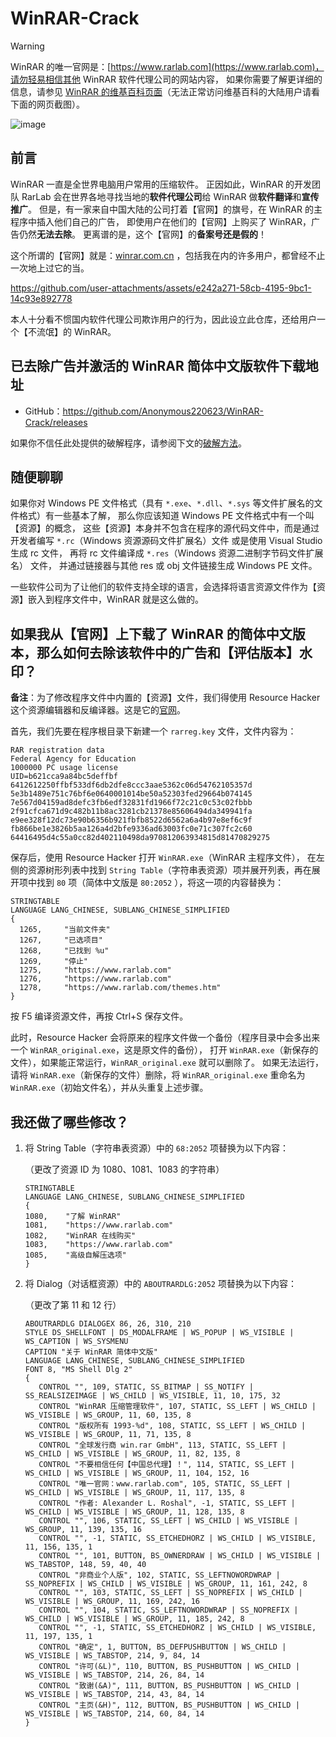 # WinRAR-Crack

> [!WARNING]
> WinRAR 的唯一官网是：[https://www.rarlab.com](https://www.rarlab.com)，请勿轻易相信其他 WinRAR 软件代理公司的网站内容，
> 如果你需要了解更详细的信息，请参见 [WinRAR 的维基百科页面](https://zh.wikipedia.org/zh-cn/WinRAR)（无法正常访问维基百科的大陆用户请看下面的网页截图）。
> 
> ![image](https://github.com/user-attachments/assets/add2fda3-5674-4022-8f6d-f7515b104149)

## 前言

WinRAR 一直是全世界电脑用户常用的压缩软件。
正因如此，WinRAR 的开发团队 RarLab 会在世界各地寻找当地的**软件代理公司**给 WinRAR 做**软件翻译**和**宣传推广**。
但是，有一家来自中国大陆的公司打着【官网】的旗号，在 WinRAR 的主程序中插入他们自己的广告，
即使用户在他们的【官网】上购买了 WinRAR，广告仍然**无法去除**。
更离谱的是，这个【官网】的**备案号还是假的**！

这个所谓的【官网】就是：[winrar.com.cn](https://www.winrar.com.cn/) ，包括我在内的许多用户，都曾经不止一次地上过它的当。

https://github.com/user-attachments/assets/e242a271-58cb-4195-9bc1-14c93e892778

本人十分看不惯国内软件代理公司欺诈用户的行为，因此设立此仓库，还给用户一个【不流氓】的 WinRAR。

## 已去除广告并激活的 WinRAR 简体中文版软件下载地址

- GitHub：https://github.com/Anonymous220623/WinRAR-Crack/releases

如果你不信任此处提供的破解程序，请参阅下文的[破解方法](#如果我从官网上下载了-winrar-的简体中文版本那么如何去除该软件中的广告和评估版本水印)。

## 随便聊聊

如果你对 Windows PE 文件格式（具有 `*.exe`、`*.dll`、`*.sys` 等文件扩展名的文件格式）有一些基本了解，
那么你应该知道 Windows PE 文件格式中有一个叫【资源】的概念，
这些【资源】本身并不包含在程序的源代码文件中，而是通过开发者编写 `*.rc`（Windows 资源源码文件扩展名）文件
或是使用 Visual Studio 生成 rc 文件，
再将 rc 文件编译成 `*.res`（Windows 资源二进制字节码文件扩展名） 文件，
并通过链接器与其他 res 或 obj 文件链接生成 Windows PE 文件。

一些软件公司为了让他们的软件支持全球的语言，会选择将语言资源文件作为【资源】嵌入到程序文件中，WinRAR 就是这么做的。

## 如果我从【官网】上下载了 WinRAR 的简体中文版本，那么如何去除该软件中的广告和【评估版本】水印？

**备注**：为了修改程序文件中内置的【资源】文件，我们得使用 Resource Hacker 这个资源编辑器和反编译器。这是它的[官网](https://www.angusj.com/resourcehacker/)。

首先，我们先要在程序根目录下新建一个 `rarreg.key` 文件，文件内容为：

```
RAR registration data
Federal Agency for Education
1000000 PC usage license
UID=b621cca9a84bc5deffbf
6412612250ffbf533df6db2dfe8ccc3aae5362c06d54762105357d
5e3b1489e751c76bf6e0640001014be50a52303fed29664b074145
7e567d04159ad8defc3fb6edf32831fd1966f72c21c0c53c02fbbb
2f91cfca671d9c482b11b8ac3281cb21378e85606494da349941fa
e9ee328f12dc73e90b6356b921fbfb8522d6562a6a4b97e8ef6c9f
fb866be1e3826b5aa126a4d2bfe9336ad63003fc0e71c307fc2c60
64416495d4c55a0cc82d402110498da970812063934815d81470829275
```

保存后，使用 Resource Hacker 打开 `WinRAR.exe`（WinRAR 主程序文件），
在左侧的资源树形列表中找到 `String Table`（字符串表资源）项并展开列表，再在展开项中找到 `80` 项（简体中文版是 `80:2052` ），将这一项的内容替换为：

```
STRINGTABLE
LANGUAGE LANG_CHINESE, SUBLANG_CHINESE_SIMPLIFIED
{
  1265, 	"当前文件夹"
  1267, 	"已选项目"
  1268, 	"已找到 %u"
  1269, 	"停止"
  1275, 	"https://www.rarlab.com"
  1276, 	"https://www.rarlab.com"
  1278, 	"https://www.rarlab.com/themes.htm"
}
```

按 F5 编译资源文件，再按 Ctrl+S 保存文件。

此时，Resource Hacker 会将原来的程序文件做一个备份（程序目录中会多出来一个 `WinRAR_original.exe`，这是原文件的备份），
打开 `WinRAR.exe`（新保存的文件），如果能正常运行，`WinRAR_original.exe` 就可以删除了。
如果无法运行，请将 `WinRAR.exe`（新保存的文件）删除，将 `WinRAR_original.exe` 重命名为 `WinRAR.exe`（初始文件名），并从头重复上述步骤。 

## 我还做了哪些修改？

1. 将 String Table（字符串表资源）中的 `68:2052` 项替换为以下内容：

   （更改了资源 ID 为 1080、1081、1083 的字符串）

   ```
   STRINGTABLE
   LANGUAGE LANG_CHINESE, SUBLANG_CHINESE_SIMPLIFIED
   {
   1080, 	"了解 WinRAR"
   1081, 	"https://www.rarlab.com"
   1082, 	"WinRAR 在线购买"
   1083, 	"https://www.rarlab.com"
   1085, 	"高级自解压选项"
   }
   ```

2. 将 Dialog（对话框资源）中的 `ABOUTRARDLG:2052` 项替换为以下内容：

   （更改了第 11 和 12 行）

   ```
   ABOUTRARDLG DIALOGEX 86, 26, 310, 210
   STYLE DS_SHELLFONT | DS_MODALFRAME | WS_POPUP | WS_VISIBLE | WS_CAPTION | WS_SYSMENU
   CAPTION "关于 WinRAR 简体中文版"
   LANGUAGE LANG_CHINESE, SUBLANG_CHINESE_SIMPLIFIED
   FONT 8, "MS Shell Dlg 2"
   {
      CONTROL "", 109, STATIC, SS_BITMAP | SS_NOTIFY | SS_REALSIZEIMAGE | WS_CHILD | WS_VISIBLE, 11, 10, 175, 32 
      CONTROL "WinRAR 压缩管理软件", 107, STATIC, SS_LEFT | WS_CHILD | WS_VISIBLE | WS_GROUP, 11, 60, 135, 8 
      CONTROL "版权所有 1993-%d", 108, STATIC, SS_LEFT | WS_CHILD | WS_VISIBLE | WS_GROUP, 11, 71, 135, 8 
      CONTROL "全球发行商 win.rar GmbH", 113, STATIC, SS_LEFT | WS_CHILD | WS_VISIBLE | WS_GROUP, 11, 82, 135, 8 
      CONTROL "不要相信任何【中国总代理】！", 114, STATIC, SS_LEFT | WS_CHILD | WS_VISIBLE | WS_GROUP, 11, 104, 152, 16 
      CONTROL "唯一官网：www.rarlab.com", 105, STATIC, SS_LEFT | WS_CHILD | WS_VISIBLE | WS_GROUP, 11, 117, 135, 8 
      CONTROL "作者: Alexander L. Roshal", -1, STATIC, SS_LEFT | WS_CHILD | WS_VISIBLE | WS_GROUP, 11, 128, 135, 8 
      CONTROL "", 106, STATIC, SS_LEFT | WS_CHILD | WS_VISIBLE | WS_GROUP, 11, 139, 135, 16 
      CONTROL "", -1, STATIC, SS_ETCHEDHORZ | WS_CHILD | WS_VISIBLE, 11, 156, 135, 1 
      CONTROL "", 101, BUTTON, BS_OWNERDRAW | WS_CHILD | WS_VISIBLE | WS_TABSTOP, 148, 59, 40, 40 
      CONTROL "非商业个人版", 102, STATIC, SS_LEFTNOWORDWRAP | SS_NOPREFIX | WS_CHILD | WS_VISIBLE | WS_GROUP, 11, 161, 242, 8 
      CONTROL "", 103, STATIC, SS_LEFT | SS_NOPREFIX | WS_CHILD | WS_VISIBLE | WS_GROUP, 11, 169, 242, 16 
      CONTROL "", 104, STATIC, SS_LEFTNOWORDWRAP | SS_NOPREFIX | WS_CHILD | WS_VISIBLE | WS_GROUP, 11, 185, 242, 8 
      CONTROL "", -1, STATIC, SS_ETCHEDHORZ | WS_CHILD | WS_VISIBLE, 11, 197, 135, 1 
      CONTROL "确定", 1, BUTTON, BS_DEFPUSHBUTTON | WS_CHILD | WS_VISIBLE | WS_TABSTOP, 214, 9, 84, 14 
      CONTROL "许可(&L)", 110, BUTTON, BS_PUSHBUTTON | WS_CHILD | WS_VISIBLE | WS_TABSTOP, 214, 26, 84, 14 
      CONTROL "致谢(&A)", 111, BUTTON, BS_PUSHBUTTON | WS_CHILD | WS_VISIBLE | WS_TABSTOP, 214, 43, 84, 14 
      CONTROL "主页(&H)", 112, BUTTON, BS_PUSHBUTTON | WS_CHILD | WS_VISIBLE | WS_TABSTOP, 214, 60, 84, 14 
   }
   ```

